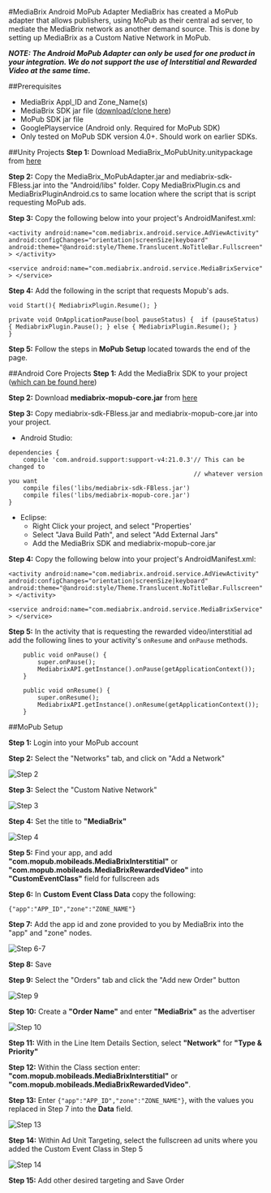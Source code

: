#MediaBrix Android MoPub Adapter
MediaBrix has created a MoPub adapter that allows publishers, using MoPub as their central ad server, to mediate the MediaBrix network as another demand source.  This is done by setting up MediaBrix as a Custom Native Network in MoPub.

***NOTE: The Android MoPub Adapter can only be used for one product in your integration. We do not support the use of Interstitial and Rewarded Video at the same time.***

##Prerequisites
* MediaBrix Appl_ID and Zone_Name(s)
* MediaBrix SDK jar file ([download/clone here](https://github.com/mediabrix/mediabrix-android-sdk/tree/master/Android/SDK%20Files))
* MoPub SDK jar file
* GooglePlayservice (Android only.  Required for MoPub SDK)
* Only tested on MoPub SDK version 4.0+.  Should work on earlier SDKs.  

##Unity Projects
**Step 1:** Download MediaBrix_MoPubUnity.unitypackage from [here](https://github.com/mediabrix/mediabrix-android-mopub-adapter/tree/master/Unity)

**Step 2:** Copy the MediaBrix_MoPubAdapter.jar and mediabrix-sdk-FBless.jar into the "Android/libs" folder.  Copy MediaBrixPlugin.cs and MediaBrixPluginAndroid.cs to same location where the script that is script requesting MoPub ads.

**Step 3:** Copy the following below into your project's AndroidManifest.xml:

``<activity
     android:name="com.mediabrix.android.service.AdViewActivity"
     android:configChanges="orientation|screenSize|keyboard"
     android:theme="@android:style/Theme.Translucent.NoTitleBar.Fullscreen" >
</activity>``

``<service
      android:name="com.mediabrix.android.service.MediaBrixService" >
</service> ``

**Step 4:** Add the following in the script that requests Mopub's ads.

``void Start(){
     MediabrixPlugin.Resume();
}``

``private void OnApplicationPause(bool pauseStatus) { 
     if (pauseStatus) {
	MediabrixPlugin.Pause();
     } else {
	MediabrixPlugin.Resume();
     }        
}
``

**Step 5:** Follow the steps in **MoPub Setup** located towards the end of the page.

##Android Core Projects
**Step 1:** Add the MediaBrix SDK to your project ([which can be found here](https://github.com/mediabrix/mediabrix-android-sdk/tree/master/Android/SDK%20Files))

**Step 2:** Download **mediabrix-mopub-core.jar** from [here](https://github.com/mediabrix/mediabrix-android-mopub-adapter/tree/master/Android%20Core)

**Step 3:** Copy mediabrix-sdk-FBless.jar and mediabrix-mopub-core.jar into your project.
*  Android Studio: 
````
dependencies {
    compile 'com.android.support:support-v4:21.0.3'// This can be changed to
                                                   // whatever version you want  
    compile files('libs/mediabrix-sdk-FBless.jar') 
    compile files('libs/mediabrix-mopub-core.jar') 
}
````

* Eclipse:
  * Right Click your project, and select "Properties'
  * Select "Java Build Path", and select "Add External Jars"
  * Add the MediaBrix SDK and mediabrix-mopub-core.jar

**Step 4:** Copy the following below into your project's AndroidManifest.xml:

``<activity
     android:name="com.mediabrix.android.service.AdViewActivity"
     android:configChanges="orientation|screenSize|keyboard"
     android:theme="@android:style/Theme.Translucent.NoTitleBar.Fullscreen" >
</activity>``

``<service
      android:name="com.mediabrix.android.service.MediaBrixService" >
</service> ``

**Step 5:** In the activity that is requesting the rewarded video/interstitial ad add the following lines to your activity's ``onResume`` and ``onPause`` methods.

````@Override
    public void onPause() {
        super.onPause();
        MediabrixAPI.getInstance().onPause(getApplicationContext());
    }
````

````@Override
    public void onResume() {
        super.onResume();
        MediabrixAPI.getInstance().onResume(getApplicationContext());
    }
````


##MoPub Setup

**Step 1:** Login into your MoPub account

**Step 2:** Select the "Networks" tab, and click on "Add a Network"

![Step 2](https://cdn.mediabrix.com/o38%2Fdevsupportportal%2FMoPub%20Adapter%20Images%2F2016_03_07_16_42_163.png)

**Step 3:** Select the "Custom Native Network"

![Step 3](https://cdn.mediabrix.com/o38%2Fdevsupportportal%2FMoPub%20Adapter%20Images%2F2016_03_07_16_39_002.png)

**Step 4:** Set the title to **"MediaBrix"**

![Step 4](https://cdn.mediabrix.com/o38%2Fdevsupportportal%2FMoPub%20Adapter%20Images%2F2016_03_07_16_44_344.png)

**Step 5:** Find your app, and add **"com.mopub.mobileads.MediaBrixInterstitial"** or **"com.mopub.mobileads.MediaBrixRewardedVideo"** into **"CustomEventClass"** field for fullscreen ads

**Step 6:** In **Custom Event Class Data** copy the following:

``{"app":"APP_ID","zone":"ZONE_NAME"}``

**Step 7:** Add the app id and zone provided to you by MediaBrix into the "app" and "zone" nodes.

![Step 6-7](https://cdn.mediabrix.com/o38%2Fdevsupportportal%2FMoPub%20Adapter%20Images%2F2016_03_07_16_53_125.png)

**Step 8:** Save

**Step 9:** Select the "Orders" tab and click the "Add new Order" button

![Step 9](https://cdn.mediabrix.com/o38%2Fdevsupportportal%2FMoPub%20Adapter%20Images%2F2016_03_07_17_00_036.png)

**Step 10:** Create a **"Order Name"** and enter **"MediaBrix"** as the  advertiser

![Step 10](https://cdn.mediabrix.com/o38%2Fdevsupportportal%2FMoPub%20Adapter%20Images%2F2016_03_07_17_03_507.png)

**Step 11:** With in the Line Item Details Section, select **"Network"** for **"Type & Priority"**

**Step 12:** Within the Class section enter: **"com.mopub.mobileads.MediaBrixInterstitial"** or **"com.mopub.mobileads.MediaBrixRewardedVideo"**. 

**Step 13:** Enter ``{"app":"APP_ID","zone":"ZONE_NAME"}``, with the values you replaced in Step 7 into the **Data** field.

![Step 13](https://cdn.mediabrix.com/o38%2Fdevsupportportal%2FMoPub%20Adapter%20Images%2F2016_03_07_17_06_418.png)

**Step 14:** Within Ad Unit Targeting, select the fullscreen ad units where you added the Custom Event Class in Step 5

![Step 14](https://cdn.mediabrix.com/o38%2Fdevsupportportal%2FMoPub%20Adapter%20Images%2F2016_03_07_17_09_439.png)

**Step 15:** Add other desired targeting and Save Order
